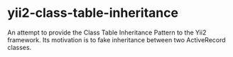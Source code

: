 # yii2-class-table-inheritance

An attempt to provide the Class Table Inheritance Pattern to the Yii2 framework. Its motivation is to fake inheritance between two ActiveRecord classes.